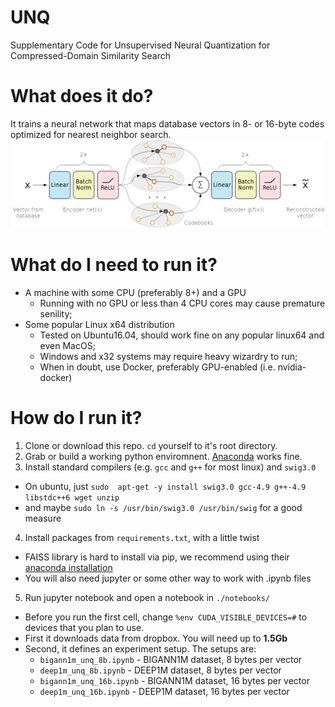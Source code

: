 # UNQ
Supplementary Code for Unsupervised Neural Quantization for Compressed-Domain Similarity Search

# What does it do?
It trains a neural network that maps database vectors in 8- or 16-byte codes optimized for nearest neighbor search.
![img](./images/model.png)

# What do I need to run it?
* A machine with some CPU (preferably 8+) and a GPU
  * Running with no GPU or less than 4 CPU cores may cause premature senility;
* Some popular Linux x64 distribution
  * Tested on Ubuntu16.04, should work fine on any popular linux64 and even MacOS;
  * Windows and x32 systems may require heavy wizardry to run;
  * When in doubt, use Docker, preferably GPU-enabled (i.e. nvidia-docker)

# How do I run it?
1. Clone or download this repo. `cd` yourself to it's root directory.
2. Grab or build a working python enviromnent. [Anaconda](https://www.anaconda.com/) works fine.
3. Install standard compilers (e.g. `gcc` and `g++` for most linux) and `swig3.0`
  * On ubuntu, just `sudo  apt-get -y install swig3.0 gcc-4.9 g++-4.9 libstdc++6 wget unzip`
  * and maybe `sudo ln -s /usr/bin/swig3.0 /usr/bin/swig` for a good measure
4. Install packages from `requirements.txt`, with a little twist
 * FAISS library is hard to install via pip, we recommend using their [anaconda installation](https://github.com/facebookresearch/faiss/blob/master/INSTALL.md#install-via-conda)
 * You will also need jupyter or some other way to work with .ipynb files
5. Run jupyter notebook and open a notebook in `./notebooks/`
 * Before you run the first cell, change `%env CUDA_VISIBLE_DEVICES=#` to devices that you plan to use.
 * First it downloads data from dropbox. You will need up to __1.5Gb__
 * Second, it defines an experiment setup. The setups are:
    * `bigann1m_unq_8b.ipynb` - BIGANN1M dataset, 8 bytes per vector
    * `deep1m_unq_8b.ipynb` - DEEP1M dataset, 8 bytes per vector
    * `bigann1m_unq_16b.ipynb` - BIGANN1M dataset, 16 bytes per vector
    * `deep1m_unq_16b.ipynb` - DEEP1M dataset, 16 bytes per vector

